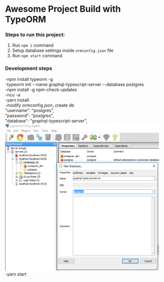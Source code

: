 # Awesome Project Build with TypeORM
        

### Steps to run this project:
1. Run `npm i` command
2. Setup database settings inside `ormconfig.json` file
3. Run `npm start` command

### Development steps
-npm install typeorm -g  
-typeorm init --name graphql-typescript-server --database postgres  
-npm install -g npm-check-updates  
-ncu -a  
-yarn install  
-modify ormconfig.json, create db  
   "username": "postgres",  
   "password": "postgres",  
   "database": "graphql-typescript-server",  
![enter image description here](https://github.com/manojkmishra/graphql-typescript-server/blob/master/screenshots/dbcreate.PNG)   
-yarn start    

